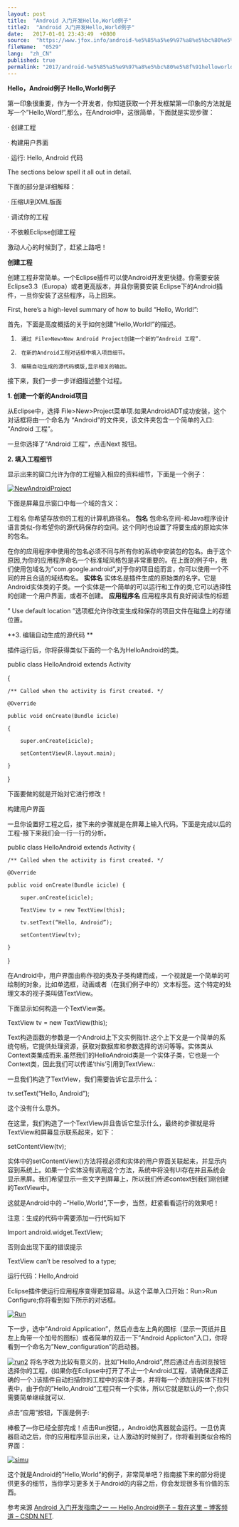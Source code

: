 ```yaml
---
layout: post
title:  "Android 入门开发Hello,World例子"
title2:  "Android 入门开发Hello,World例子"
date:   2017-01-01 23:43:49  +0800
source:  "https://www.jfox.info/android-%e5%85%a5%e9%97%a8%e5%bc%80%e5%8f%91helloworld%e4%be%8b%e5%ad%90.html"
fileName:  "0529"
lang:  "zh_CN"
published: true
permalink: "2017/android-%e5%85%a5%e9%97%a8%e5%bc%80%e5%8f%91helloworld%e4%be%8b%e5%ad%90.html"
---
```


**Hello，Android例子 Hello,World例子**

第一印象很重要，作为一个开发者，你知道获取一个开发框架第一印象的方法就是写一个”Hello,Word!”,那么，在Android中，这很简单，下面就是实现步骤：

·          创建工程

·          构建用户界面

·          运行: Hello, Android 代码

The sections below spell it all out in detail.

下面的部分是详细解释：

·          压缩UI到XML版面

·          调试你的工程

·          不依赖Eclipse创建工程

激动人心的时候到了，赶紧上路吧！

**创建工程**

创建工程非常简单。一个Eclipse插件可以使Android开发更快捷。你需要安装Eclipse3.3（Europa）或者更高版本，并且你需要安装  Eclipse下的Android插件，一旦你安装了这些程序，马上回来。

First, here’s a high-level summary of how to build “Hello, World!”:

首先，下面是高度概括的关于如何创建”Hello,World!”的描述。

1.      通过 File>New>New Android Project创建一个新的”Android 工程”.

2.      在新的Android工程对话框中填入项目细节。

3.      编辑自动生成的源代码模版,显示相关的输出。

接下来，我们一步一步详细描述整个过程。

**1.      创建一个新的Android项目**

从Eclipse中，选择 File>New>Project菜单项.如果AndroidADT成功安装，这个对话框将由一个命名为 “Android”的文件夹，该文件夹包含一个简单的入口: “Android 工程”。

一旦你选择了“Android 工程”，点击Next 按钮。

**2.      填入工程细节**

显示出来的窗口允许为你的工程输入相应的资料细节，下面是一个例子：

 [![NewAndroidProject](6ff68c6.jpg)](http://www.jfox.info/wp-content/uploads/2014/02/NewAndroidProject.jpg)

下面是屏幕显示窗口中每一个域的含义：

工程名
你希望存放你的工程的计算机路径名。
**包名**
包命名空间-和Java程序设计语言类似-你希望你的源代码保存的空间。这个同时也设置了将要生成的原始实体的包名。

在你的应用程序中使用的包名必须不同与所有你的系统中安装包的包名。由于这个原因,为你的应用程序命名一个标准域风格包是非常重要的。在上面的例子中，我们使用包域名为”com.google.android”,对于你的项目组而言，你可以使用一个不同的并且合适的域结构名。
**实体名**
实体名是插件生成的原始类的名字。它是Android实体类的子类。一个实体是一个简单的可以运行和工作的类,它可以选择性的创建一个用户界面，或者不创建。
**应用程序名**
应用程序具有良好阅读性的标题

” Use default location ”选项框允许你改变生成和保存的项目文件在磁盘上的存储位置。

**3.      编辑自动生成的源代码 **

插件运行后，你将获得类似下面的一个名为HelloAndroid的类。

public class HelloAndroid extends Activity

{

    /** Called when the activity is first created. */

    @Override

    public void onCreate(Bundle icicle)

    {

        super.onCreate(icicle);

        setContentView(R.layout.main);

    }

}

下面要做的就是开始对它进行修改！

构建用户界面

一旦你设置好工程之后，接下来的步骤就是在屏幕上输入代码。下面是完成以后的工程-接下来我们会一行一行的分析。

public class HelloAndroid extends Activity {

    /** Called when the activity is first created. */

    @Override

    public void onCreate(Bundle icicle) {

        super.onCreate(icicle);

        TextView tv = new TextView(this);

        tv.setText(“Hello, Android”);

        setContentView(tv);

    }

}

在Android中，用户界面由称作视的类及子类构建而成，一个视就是一个简单的可绘制的对象，比如单选框，动画或者（在我们例子中的）文本标签。这个特定的处理文本的视子类叫做TextView。

下面显示如何构造一个TextView类。

TextView tv = new TextView(this);

Text构造函数的参数是一个Android上下文实例指针.这个上下文是一个简单的系统句柄，它提供处理资源，获取对数据库和参数选择的访问等等。实体类从Context类集成而来.虽然我们的HelloAndroid类是一个实体子类，它也是一个Context类，因此我们可以传递’this’引用到TextView.:

一旦我们构造了TextView，我们需要告诉它显示什么：

tv.setText(“Hello, Android”);

这个没有什么意外。

在这里，我们构造了一个TextView并且告诉它显示什么，最终的步骤就是将TextView和屏幕显示联系起来，如下：

setContentView(tv);

实体中的setContentView()方法将视必须和实体的用户界面关联起来，并显示内容到系统上。如果一个实体没有调用这个方法，系统中将没有UI存在并且系统会显示黑屏。我们希望显示一些文字到屏幕上，所以我们传递context到我们刚创建的TextView中。

这就是Android中的 –“Hello,World”,下一步，当然，赶紧看看运行的效果吧！

注意：生成的代码中需要添加一行代码如下

Import android.widget.TextView;

否则会出现下面的错误提示

TextView can’t be resolved to a type;

运行代码：Hello,Android

Eclipse插件使运行应用程序变得更加容易。从这个菜单入口开始：Run>Run Configure;你将看到如下所示的对话框。

[![Run](619c3fc.jpg)](http://www.jfox.info/wp-content/uploads/2014/02/Run.jpg)

下一步，选中”Android Application”，然后点击左上角的图标（显示一页纸并且左上角带一个加号的图标）或者简单的双击一下”Android Applicton”入口，你将看到一个命名为”New_configuration”的启动器。

[![run2](d944ec7.jpg)](http://www.jfox.info/wp-content/uploads/2014/02/run2.jpg)
将名字改为比较有意义的，比如”Hello,Android”,然后通过点击浏览按钮选择你的工程，(如果你在Eclipse中打开了不止一个Android工程，请确保选择正确的一个.)该插件自动扫描你的工程中的实体子类，并将每一个添加到实体下拉列表中，由于你的”Hello,Android”工程只有一个实体，所以它就是默认的一个,你只需要简单继续就可以.

点击”应用”按钮，下面是例子:

棒极了—你已经全部完成！点击Run按钮，，Android仿真器就会运行。一旦仿真器启动之后，你的应用程序显示出来，让人激动的时候到了，你将看到类似合格的界面：

[![simu](b45367f.jpg)](http://www.jfox.info/wp-content/uploads/2014/02/simu.jpg)

这个就是Android的”Hello,World”的例子，非常简单吧？指南接下来的部分将提供更多的细节，当你学习更多关于Android的内容之后，你会发现很多有价值的东西。

参考来源 [Android 入门开发指南之一 — Hello,Android例子 – 我在这里 – 博客频道 – CSDN.NET](http://www.jfox.info/url.php?url=http%3A%2F%2Fblog.csdn.net%2Flpt19832003%2Farticle%2Fdetails%2F4545193).
